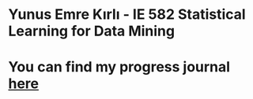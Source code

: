 # Yunus Emre Kırlı - IE 582 Statistical Learning for Data Mining

# You can find my progress journal [here](https://bu-ie-582.github.io/fall20-yekirli/)
